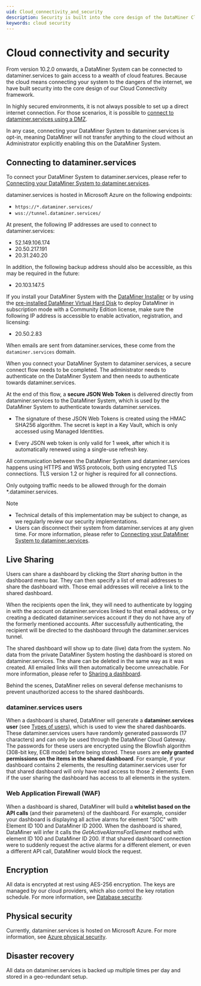 ```yaml
---
uid: Cloud_connectivity_and_security
description: Security is built into the core design of the DataMiner Cloud Connectivity framework, so you can securely access the wealth of cloud features.
keywords: cloud security
---
```


# Cloud connectivity and security

From version 10.2.0 onwards, a DataMiner System can be connected to dataminer.services to gain access to a wealth of cloud features. Because the cloud means connecting your system to the dangers of the internet, we have built security into the core design of our Cloud Connectivity framework.

In highly secured environments, it is not always possible to set up a direct internet connection. For those scenarios, it is possible to [connect to dataminer.services using a DMZ](xref:Connect_to_cloud_with_DMZ).

In any case, connecting your DataMiner System to dataminer.services is opt-in, meaning DataMiner will not transfer anything to the cloud without an Administrator explicitly enabling this on the DataMiner System.

## Connecting to dataminer.services

To connect your DataMiner System to dataminer.services, please refer to [Connecting your DataMiner System to dataminer.services](xref:Connecting_your_DataMiner_System_to_the_cloud).

dataminer.services is hosted in Microsoft Azure on the following endpoints:

- ``https://*.dataminer.services/``
- ``wss://tunnel.dataminer.services/``

At present, the following IP addresses are used to connect to dataminer.services:

- 52.149.106.174
- 20.50.217.191
- 20.31.240.20

In addition, the following backup address should also be accessible, as this may be required in the future:

- 20.103.147.5

If you install your DataMiner System with the [DataMiner Installer](xref:Installing_DM_using_the_DM_installer) or by using the [pre-installed DataMiner Virtual Hard Disk](xref:Using_a_pre_installed_DataMiner_Virtual_Hard_Disk) to deploy DataMiner in subscription mode with a Community Edition license, make sure the following IP address is accessible to enable activation, registration, and licensing:

- 20.50.2.83

When emails are sent from dataminer.services, these come from the `dataminer.services` domain.

When you connect your DataMiner System to dataminer.services, a secure connect flow needs to be completed. The administrator needs to authenticate on the DataMiner System and then needs to authenticate towards dataminer.services.

At the end of this flow, a **secure JSON Web Token** is delivered directly from dataminer.services to the DataMiner System, which is used by the DataMiner System to authenticate towards dataminer.services.

- The signature of these JSON Web Tokens is created using the HMAC SHA256 algorithm. The secret is kept in a Key Vault, which is only accessed using Managed Identities.

- Every JSON web token is only valid for 1 week, after which it is automatically renewed using a single-use refresh key.

All communication between the DataMiner System and dataminer.services happens using HTTPS and WSS protocols, both using encrypted TLS connections. TLS version 1.2 or higher is required for all connections.

Only outgoing traffic needs to be allowed through for the domain *.dataminer.services.

> [!NOTE]
>
> - Technical details of this implementation may be subject to change, as we regularly review our security implementations.
> - Users can disconnect their system from dataminer.services at any given time. For more information, please refer to [Connecting your DataMiner System to dataminer.services](xref:Connecting_your_DataMiner_System_to_the_cloud).

## Live Sharing

Users can share a dashboard by clicking the *Start sharing* button in the dashboard menu bar. They can then specify a list of email addresses to share the dashboard with. Those email addresses will receive a link to the shared dashboard.

When the recipients open the link, they will need to authenticate by logging in with the account on dataminer.services linked to that email address, or by creating a dedicated dataminer.services account if they do not have any of the formerly mentioned accounts. After successfully authenticating, the recipient will be directed to the dashboard through the dataminer.services tunnel.

The shared dashboard will show up to date (live) data from the system. No data from the private DataMiner System hosting the dashboard is stored on dataminer.services. The share can be deleted in the same way as it was created. All emailed links will then automatically become unreachable. For more information, please refer to [Sharing a dashboard](xref:Sharing_a_dashboard).

Behind the scenes, DataMiner relies on several defense mechanisms to prevent unauthorized access to the shared dashboards.

### dataminer.services users

When a dashboard is shared, DataMiner will generate a **dataminer.services user** (see [Types of users](xref:Types_of_users)), which is used to view the shared dashboards. These dataminer.services users have randomly generated passwords (17 characters) and can only be used through the DataMiner Cloud Gateway. The passwords for these users are encrypted using the Blowfish algorithm (308-bit key, ECB mode) before being stored. These users are **only granted permissions on the items in the shared dashboard**. For example, if your dashboard contains 2 elements, the resulting dataminer.services user for that shared dashboard will only have read access to those 2 elements. Even if the user sharing the dashboard has access to all elements in the system.

### Web Application Firewall (WAF)

When a dashboard is shared, DataMiner will build a **whitelist based on the API calls** (and their parameters) of the dashboard. For example, consider your dashboard is displaying all active alarms for element "SOC" with Element ID 100 and DataMiner ID 2000. When the dashboard is shared, DataMiner will infer it calls the *GetActiveAlarmsForElement* method with element ID 100 and DataMiner ID 200. If that shared dashboard connection were to suddenly request the active alarms for a different element, or even a different API call, DataMiner would block the request.

## Encryption

All data is encrypted at rest using AES-256 encryption. The keys are managed by our cloud providers, which also control the key rotation schedule. For more information, see [Database security](https://docs.microsoft.com/en-us/azure/cosmos-db/database-security?tabs=sql-api).

## Physical security

Currently, dataminer.services is hosted on Microsoft Azure. For more information, see [Azure physical security](https://docs.microsoft.com/en-us/azure/security/fundamentals/physical-security#physical-security).

## Disaster recovery

All data on dataminer.services is backed up multiple times per day and stored in a geo-redundant setup.

